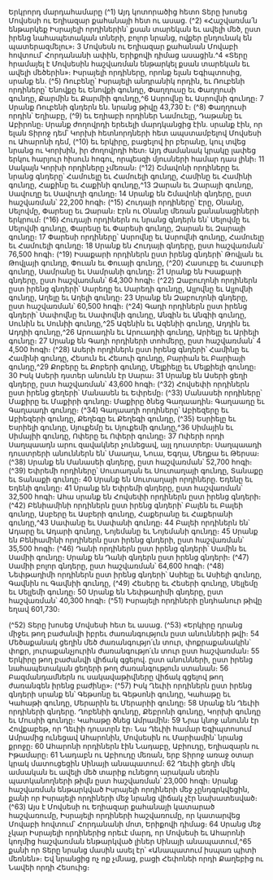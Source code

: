 
Երկրորդ մարդահամարը
(^1) Այդ կոտորածից հետո Տերը խոսեց Մովսեսի ու Եղիազար քահանայի հետ ու ասաց. (^2) «Հաշվառմա՛ն ենթարկեք
Իսրայելի որդիներին՝ քսան տարեկան եւ ավելի մեծ, ըստ իրենց նահապետական տների, բոլոր նրանց, ովքեր ընդունակ
են պատերազմելու»։ 3 Մովսեսն ու Եղիազար քահանան Մովաբի հովտում՝ Հորդանանի ափին, Երիքովի դիմաց
ասացին.^4 «Տերը հրամայել է Մովսեսին հաշվառման ենթարկել քսան տարեկան եւ ավելի մեծերին»։ Իսրայելի որդիները,
որոնք ելան Եգիպտոսից, սրանք են.
(^5) Ռուբենը՝ Իսրայելի անդրանիկ որդին, եւ Ռուբենի որդիները՝ Ենովքը եւ Ենովքի գունդը, Փաղղուսը եւ Փաղղուսի
գունդը, Քարմին եւ Քարմիի գունդը,^6 Ասրովնը եւ Ասրովնի գունդը։ 7 Սրանք Ռուբենի գնդերն են. նրանց թիվը 43,730 է։
(^8) Փաղղուսի որդին՝ Եղիաբը, (^9) եւ Եղիաբի որդիներ Նամուելը, Դաթանը եւ Աբիրոնը։ Սրանք ժողովրդի երեւելի
մարդկանցից էին. սրանք էին, որ ելան Տիրոջ դեմ՝ Կորխի հետնորդների հետ ապստամբելով Մովսեսի ու Ահարոնի դեմ,
(^10) եւ երկիրը, բացելով իր բերանը, կուլ տվեց նրանց ու Կորխին, իր ժողովրդի հետ։ Այդ ժամանակ կրակը լափեց երկու
հարյուր հիսուն հոգու, որպեսզի մյուսների համար դաս լինի։ 11 Սակայն Կորխի որդիները չմեռան։
(^12) Շմավոնի որդիները եւ նրանց գնդերը՝ Համուելը եւ Համուելի գունդը, Համինը եւ Համինի գունդը, Հաքինը եւ Հաքինի
գունդը,^13 Զարան եւ Զարայի գունդը, Սավուղը եւ Սավուղի գունդը։ 14 Սրանք են Շմավոնի գնդերը, ըստ հաշվառման՝
22,200 հոգի։
(^15) Հուդայի որդիները՝ Էրը, Օնանը, Սելովմը, Փարեսը եւ Զարան։ Էրն ու Օնանը մեռան քանանացիների երկրում։
(^16) Հուդայի որդիներն ու նրանց գնդերն են՝ Սելովմը եւ Սելովմի գունդը, Փարեսը եւ Փարեսի գունդը, Զարան եւ Զարայի
գունդը։ 17 Փարեսի որդիները՝ Ասրովնը եւ Ասրովնի գունդը, Համուելը եւ Համուելի գունդը։ 18 Սրանք են Հուդայի գնդերը,
ըստ հաշվառման՝ 76,500 հոգի։
(^19) Իսաքարի որդիներն ըստ իրենց գնդերի՝ Թովլան եւ Թովլայի գունդը, Փուան եւ Փուայի գունդը, (^20) Հասուբը եւ
Հասուբի գունդը, Սամրանը եւ Սամրանի գունդը։ 21 Սրանք են Իսաքարի գնդերը, ըստ հաշվառման՝ 64,300 հոգի։
(^22) Զաբուղոնի որդիներն ըստ իրենց գնդերի՝ Սարեդը եւ Սարեդի գունդը, Ալլովնը եւ Ալլովնի գունդը, Աղելը եւ Աղելի
գունդը։ 23 Սրանք են Զաբուղոնի գնդերը, ըստ հաշվառման՝ 60,500 հոգի։
(^24) Գադի որդիներն ըստ իրենց գնդերի՝ Սափովնը եւ Սափովնի գունդը, Անգին եւ Անգիի գունդը, Սունին եւ Սունիի
գունդը,^25 Ազենին եւ Ազենիի գունդը, Ադդին եւ Ադդիի գունդը,^26 Արուադին եւ Արուադիի գունդը, Արիելը եւ Արիելի
գունդը։ 27 Սրանք են Գադի որդիների տոհմերը, ըստ հաշվառման՝ 4 4,500 հոգի։
(^28) Ասերի որդիներն ըստ իրենց գնդերի՝ Համինը եւ Համինի գունդը, Հեսուն եւ Հեսուի գունդը, Բարիան եւ Բարիայի
գունդը,^29 Քոբերը եւ Քոբերի գունդը, Մելքիելը եւ Մելքիելի գունդը։ 30 Իսկ Ասերի դստեր անունն էր Սարա։ 31 Սրանք են
Ասերի ցեղի գնդերը, ըստ հաշվառման՝ 43,600 հոգի։
(^32) Հովսեփի որդիներն ըստ իրենց ցեղերի՝ Մանասեն եւ Եփրեմը։
(^33) Մանասեի որդիները՝ Մաքիրը եւ Մաքիրի գունդը։ Մաքիրը ծնեց Գաղաադին։ Գաղաադը եւ Գաղաադի գունդը։
(^34) Գաղաադի որդիները՝ Աբիեզերը եւ Աբիեզերի գունդը, Քեղեգը եւ Քեղեգի գունդը, (^35) Եսրիելը եւ Եսրիելի գունդը,
Սյուքեմը եւ Սյուքեմի գունդը,^36 Սիմային եւ Սիմայիի գունդը, Ոփերը եւ Ոփերի գունդը։ 37 Ոփերի որդի Սաղպաադն արու
զավակներ չունեցավ, այլ դուստրեր։ Սաղպաադի դուստրերի անուններն են՝ Մաաղա, Նուա, Եգղա, Մեղքա եւ Թերսա։
(^38) Սրանք են Մանասեի գնդերը, ըստ հաշվառման՝ 52,700 հոգի։
(^39) Եփրեմի որդիները՝ Սուտաղան եւ Սուտաղայի գունդը, Տանաքը եւ Տանաքի գունդը։ 40 Սրանք են Սուտաղայի
որդիները. Եդենը եւ Եդենի գունդը։ 41 Սրանք են Եփրեմի գնդերը, ըստ հաշվառման՝ 32,500 հոգի։ Ահա սրանք են
Հովսեփի որդիներն ըստ իրենց գնդերի։
(^42) Բենիամինի որդիներն ըստ իրենց գնդերի՝ Բալեն եւ Բալեի գունդը, Ասբերը եւ Ասբերի գունդը, Հաքերանը եւ
Հաքերանի գունդը,^43 Սափանը եւ Սափանի գունդը։ 44 Բալեի որդիներն են՝ Ադարը եւ Ադարի գունդը, Նոյեմանը եւ
Նոյեմանի գունդը։ 45 Սրանք են Բենիամինի որդիներն ըստ իրենց գնդերի, ըստ հաշվառման՝ 35,500 հոգի։
(^46) Դանի որդիներն ըստ իրենց գնդերի՝ Սամին եւ Սամիի գունդը։ Սրանք են Դանի գնդերն ըստ իրենց գնդերի։
(^47) Սամիի բոլոր գնդերը, ըստ հաշվառման՝ 64,600 հոգի։
(^48) Նեփթաղիմի որդիներն ըստ իրենց գնդերի՝ Ասիելը եւ Ասիելի գունդը, Գավնին ու Գավնիի գունդը, (^49) Հեսերը եւ
Հեսերի գունդը, Սելլեմը եւ Սելլեմի գունդը։ 50 Սրանք են Նեփթաղիմի գնդերը, ըստ հաշվառման՝ 40,300 հոգի։
(^51) Իսրայելի որդիների ընդհանուր թիվը եղավ 601,730։


(^52) Տերը խոսեց Մովսեսի հետ եւ ասաց. (^53) «Երկիրը դրանց միջեւ թող բաժանվի իբրեւ ժառանգություն ըստ անունների
թվի։ 54 Մեծաքանակ ցեղին մեծ ժառանգությո՛ւն տուր, փոքրաքանակին՝ փոքր, յուրաքանչյուրին ժառանգությո՛ւն տուր
ըստ հաշվառման։ 55 Երկիրը թող բաժանվի վիճակ գցելով. ըստ անունների, ըստ իրենց նահապետական ցեղերի թող
ժառանգություն ստանան։ 56 Բազմանդամներն ու սակավաթիվները վիճակ գցելով թող ժառանգեն իրենց բաժինը»։
(^57) Իսկ Ղեւիի որդիներն ըստ իրենց գնդերի սրանք են՝ Գեթսոնը եւ Գեթսոնի գունդը, Կահաթը եւ Կահաթի գունդը,
Մերարին եւ Մերարիի գունդը։ 58 Սրանք են Ղեւիի որդիների գնդերը. Ղոբենիի գունդը, Քեբրոնի գունդը, Կորխի գունդը
եւ Մուսիի գունդը։ Կահաթը ծնեց Ամրամին։ 59 Նրա կնոջ անունն էր Հովքաբեթ, որ Ղեւիի դուստրն էր։ Նա Ղեւիի համար
Եգիպտոսում Ամրամից ունեցավ Ահարոնին, Մովսեսին ու Մարիամին՝ նրանց քրոջը։ 60 Ահարոնի որդիներն էին
Նադաբը, Աբիուդը, Եղիազարն ու Իթամարը։ 61 Նադաբն ու Աբիուդը մեռան, երբ Տիրոջ առաջ օտար կրակ մատուցեցին
Սինայի անապատում։ 62 Ղեւիի ցեղի մեկ ամսական եւ ավելի մեծ տարիք ունեցող արական սեռին պատկանողների թիվն
ըստ հաշվառման՝ 23,000 հոգի։ Սրանք հաշվառման ենթարկված Իսրայելի որդիների մեջ չընդգրկվեցին, քանի որ
Իսրայելի որդիների մեջ նրանց վիճակ չէր նախատեսված։
(^63) Այս է Մովսեսի ու Եղիազար քահանայի կատարած հաշվառումը, Իսրայելի որդիների հաշվառումը, որ կատարվեց
Մովաբի հովտում՝ Հորդանանի մոտ, Երիքովի դիմաց։ 64 Սրանց մեջ չկար Իսրայելի որդիներից որեւէ մարդ, որ Մովսեսի
եւ Ահարոնի կողմից հաշվառման ենթարկված լիներ Սինայի անապատում,^65 քանի որ Տերը նրանց մասին ասել էր՝
«Անապատում իսպառ պիտի մեռնեն»։ Եվ նրանցից ոչ ոք չմնաց, բացի Հեփոնեի որդի Քաղեբից ու Նավեի որդի
Հեսուից։
